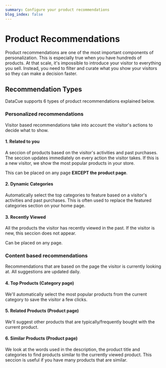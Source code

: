 ```yaml
---
summary: Configure your product recommendations
blog_index: false
---
```


# Product Recommendations

Product recommendations are one of the most important components of personalization. This is especially true when you have hundreds of products. At that scale, it's impossible to introduce your visitor to everything you sell. Instead, you need to filter and curate what you show your visitors so they can make a decision faster.

## Recommendation Types

DataCue supports 6 types of product recommendations explained below.

### Personalized recommendations

Visitor based recommendations take into account the visitor's actions to decide what to show.

#### 1. Related to you

A seccion of products based on the visitor's activities and past purchases. The seccion updates immediately on every action the visitor takes. If this is a new visitor, we show the most popular products in your store.

This can be placed on any page **EXCEPT the product page**.

#### 2. Dynamic Categories

Automatically select the top categories to feature based on a visitor's activities and past purchases. This is often used to replace the featured categories section on your home page.

#### 3. Recently Viewed

All the products the visitor has recently viewed in the past. If the visitor is new, this seccion does not appear.

Can be placed on any page.

### Content based recommendations

Recommendations that are based on the page the visitor is currently looking at. All suggestions are updated daily.

#### 4. Top Products (Category page)

We'll automatically select the most popular products from the current category to save the visitor a few clicks.

#### 5. Related Products (Product page)

We'll suggest other products that are typically/frequently bought with the current product.

#### 6. Similar Products (Product page)

We look at the words used in the description, the product title and categories to find products similar to the currently viewed product. This seccion is useful if you have many products that are similar.
